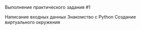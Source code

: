 Выполнение практического задания #1

Написание входных данных
Знакомство с Python
Создание виртуального окружения
